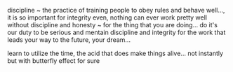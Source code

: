 discipline ~ the practice of training people to obey rules and behave well..., it is so important for integrity even, nothing can ever work pretty well
without discipline and honesty ~ for the thing that you are doing... do it's our duty to be serious and mentain discipline and integrity for the work 
that leads your way to the future, your dream...

learn to utilize the time, the acid that does make things alive... not instantly but with butterfly effect for sure